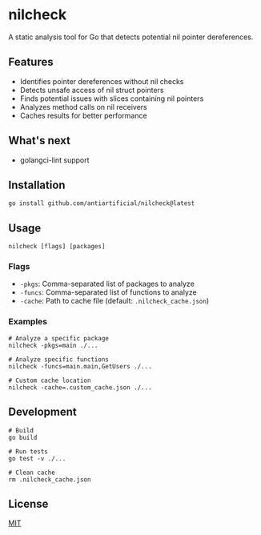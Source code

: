 # nilcheck

A static analysis tool for Go that detects potential nil pointer dereferences.

## Features

- Identifies pointer dereferences without nil checks
- Detects unsafe access of nil struct pointers
- Finds potential issues with slices containing nil pointers
- Analyzes method calls on nil receivers
- Caches results for better performance

## What's next
- golangci-lint support

## Installation

```
go install github.com/antiartificial/nilcheck@latest
```

## Usage

```
nilcheck [flags] [packages]
```

### Flags

- `-pkgs`: Comma-separated list of packages to analyze
- `-funcs`: Comma-separated list of functions to analyze
- `-cache`: Path to cache file (default: `.nilcheck_cache.json`)

### Examples

```
# Analyze a specific package
nilcheck -pkgs=main ./...

# Analyze specific functions
nilcheck -funcs=main.main,GetUsers ./...

# Custom cache location
nilcheck -cache=.custom_cache.json ./...
```

## Development

```
# Build
go build

# Run tests
go test -v ./...

# Clean cache
rm .nilcheck_cache.json
```

## License

[MIT](LICENSE.txt)